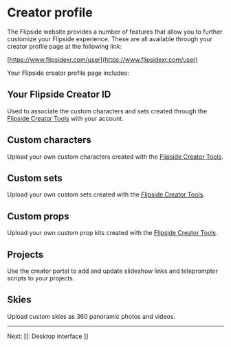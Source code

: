 # Creator profile

The Flipside website provides a number of features that allow you to further
customize your Flipside experience. These are all available through your creator
profile page at the following link:

[https://www.flipsidexr.com/user](https://www.flipsidexr.com/user)

Your Flipside creator profile page includes:

## Your Flipside Creator ID

Used to associate the custom characters and sets created through the
[Flipside Creator Tools](/docs/2022.1/creator-tools) with your account.

## Custom characters

Upload your own custom characters created with the [Flipside Creator Tools](/docs/2022.1/creator-tools).

## Custom sets 

Upload your own custom sets created with the [Flipside Creator Tools](/docs/2022.1/creator-tools).

## Custom props

Upload your own custom prop kits created with the [Flipside Creator Tools](/docs/2022.1/creator-tools).

## Projects

Use the creator portal to add and update slideshow links and teleprompter scripts to your projects.

## Skies

Upload custom skies as 360 panoramic photos and videos.

---

Next: [[: Desktop interface ]]
